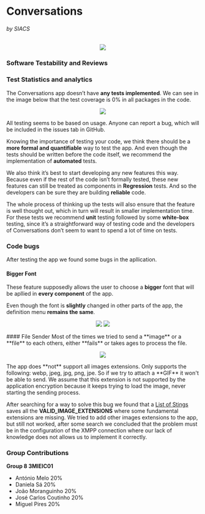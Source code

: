 # Conversations 
###### by SIACS

<p align="center">
  <img src="http://i.imgur.com/Bbe2WZk.png">
</p>

### Software Testability and Reviews


### Test Statistics and analytics
The Conversations app doesn’t have **any tests implemented**. We can see in the image below that the test coverage is 0% in all packages in the code.

<p align="center">
  <img src="http://i.imgur.com/uYxSLwZ.png">
</p>

All testing seems to be based on usage. Anyone can report a bug, which will be included in the issues tab in GitHub.

Knowing the importance of testing your code, we think there should be a **more formal and quantifiable** way to test the app. And even though the tests should be written before the code itself, we recommend the implementation of **automated** tests.

We also think it’s best to start developing any new features this way. Because even if the rest of the code isn’t formally tested, these new features can still be treated as components in **Regression** tests. And so the developers can be sure they are building **reliable** code.

The whole process of thinking up the tests will also ensure that the feature is well thought out, which in turn will result in smaller implementation time.
For these tests we recommend **unit** testing followed by some **white-box** testing, since it’s a straightforward way of testing code and the developers of Conversations don’t seem to want to spend a lot of time on tests.


### Code bugs
  After testing the app we found some bugs in the apllication.
#### Bigger Font
These feature supposedly allows the user to choose a **bigger** font that will be apllied in **every component** of the app.

Even though the font is **slightly** changed in other parts of the app, the definition menu **remains the same**.
<p align="center">
  <img src="http://i.imgur.com/Wu8DeKc.png">
  <img src="http://i.imgur.com/HR2lHg9.png">
</p>
#### File Sender
Most of the times we tried to send a **image** or a **file** to each others, either **fails** or takes ages to process the file.
<p align="center">
  <img src="http://i.imgur.com/JyyQaz9.png">
</p> 
The app does **not** support all images extensions. Only supports the following: webp, jpeg, jpg, png, jpe.
So if we try to attach a **GIF** it won't be able to send. We assume that this extension is not supported by the application encryption because it keeps trying to load the image, never starting the sending process.

After searching for a way to solve this bug we found that a [List of Stings](https://github.com/Antonio-Melo/Conversations/blob/master/src/main/java/eu/siacs/conversations/entities/Transferable.java) saves all the **VALID_IMAGE_EXTENSIONS** where some fundamental extensions are missing.
We tried to add other images extensions to the app, but still not worked, after some search we concluded that the problem must be in the configuration of the XMPP connection where our lack of knowledge does not allows us to implement it correctly.

### Group Contributions
**Group 8 3MIEIC01**
- António Melo 20%
- Daniela Sá 20%
- João Moranguinho 20%
- José Carlos Coutinho 20%
- Miguel Pires 20%
